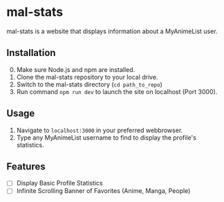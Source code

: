# mal-stats

mal-stats is a website that displays information about a MyAnimeList user.

## Installation

0. Make sure Node.js and npm are installed.
1. Clone the mal-stats repository to your local drive.
2. Switch to the mal-stats directory (`cd path_to_repo`)
3. Run command `npm run dev` to launch the site on localhost (Port 3000).

## Usage

1. Navigate to `localhost:3000` in your preferred webbrowser.
2. Type any MyAnimeList username to find to display the profile's statistics.

## Features

- [ ] Display Basic Profile Statistics
- [ ] Infinite Scrolling Banner of Favorites (Anime, Manga, People)

